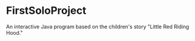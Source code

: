 # FirstSoloProject

An interactive Java program based on the children's story "Little Red Riding Hood."


